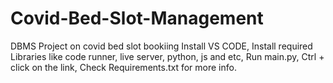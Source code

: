 # Covid-Bed-Slot-Management
DBMS Project on covid bed slot bookiing
Install VS CODE,
Install required Libraries like code runner, live server, python, js and etc,
Run main.py,
Ctrl + click on the link,
Check Requirements.txt for more info.

